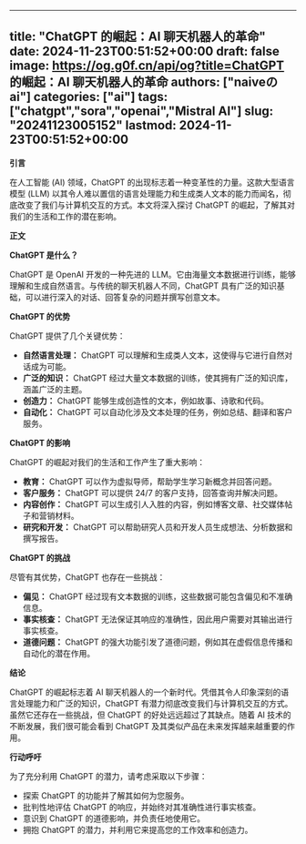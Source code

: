 
---
title: "ChatGPT 的崛起：AI 聊天机器人的革命"
date: 2024-11-23T00:51:52+00:00
draft: false
image: https://og.g0f.cn/api/og?title=ChatGPT 的崛起：AI 聊天机器人的革命
authors: ["naiveのai"]
categories: ["ai"]
tags: ["chatgpt","sora","openai","Mistral AI"]
slug: "20241123005152"
lastmod: 2024-11-23T00:51:52+00:00
---
**引言**

在人工智能 (AI) 领域，ChatGPT 的出现标志着一种变革性的力量。这款大型语言模型 (LLM) 以其令人难以置信的语言处理能力和生成类人文本的能力而闻名，彻底改变了我们与计算机交互的方式。本文将深入探讨 ChatGPT 的崛起，了解其对我们的生活和工作的潜在影响。

**正文**

**ChatGPT 是什么？**

ChatGPT 是 OpenAI 开发的一种先进的 LLM。它由海量文本数据进行训练，能够理解和生成自然语言。与传统的聊天机器人不同，ChatGPT 具有广泛的知识基础，可以进行深入的对话、回答复杂的问题并撰写创意文本。

**ChatGPT 的优势**

ChatGPT 提供了几个关键优势：

- **自然语言处理：** ChatGPT 可以理解和生成类人文本，这使得与它进行自然对话成为可能。
- **广泛的知识：** ChatGPT 经过大量文本数据的训练，使其拥有广泛的知识库，涵盖广泛的主题。
- **创造力：** ChatGPT 能够生成创造性的文本，例如故事、诗歌和代码。
- **自动化：** ChatGPT 可以自动化涉及文本处理的任务，例如总结、翻译和客户服务。

**ChatGPT 的影响**

ChatGPT 的崛起对我们的生活和工作产生了重大影响：

- **教育：** ChatGPT 可以作为虚拟导师，帮助学生学习新概念并回答问题。
- **客户服务：** ChatGPT 可以提供 24/7 的客户支持，回答查询并解决问题。
- **内容创作：** ChatGPT 可以生成引人入胜的内容，例如博客文章、社交媒体帖子和营销材料。
- **研究和开发：** ChatGPT 可以帮助研究人员和开发人员生成想法、分析数据和撰写报告。

**ChatGPT 的挑战**

尽管有其优势，ChatGPT 也存在一些挑战：

- **偏见：** ChatGPT 经过现有文本数据的训练，这些数据可能包含偏见和不准确信息。
- **事实核查：** ChatGPT 无法保证其响应的准确性，因此用户需要对其输出进行事实核查。
- **道德问题：** ChatGPT 的强大功能引发了道德问题，例如其在虚假信息传播和自动化的潜在作用。

**结论**

ChatGPT 的崛起标志着 AI 聊天机器人的一个新时代。凭借其令人印象深刻的语言处理能力和广泛的知识，ChatGPT 有潜力彻底改变我们与计算机交互的方式。虽然它还存在一些挑战，但 ChatGPT 的好处远远超过了其缺点。随着 AI 技术的不断发展，我们很可能会看到 ChatGPT 及其类似产品在未来发挥越来越重要的作用。

**行动呼吁**

为了充分利用 ChatGPT 的潜力，请考虑采取以下步骤：

- 探索 ChatGPT 的功能并了解其如何为您服务。
- 批判性地评估 ChatGPT 的响应，并始终对其准确性进行事实核查。
- 意识到 ChatGPT 的道德影响，并负责任地使用它。
- 拥抱 ChatGPT 的潜力，并利用它来提高您的工作效率和创造力。